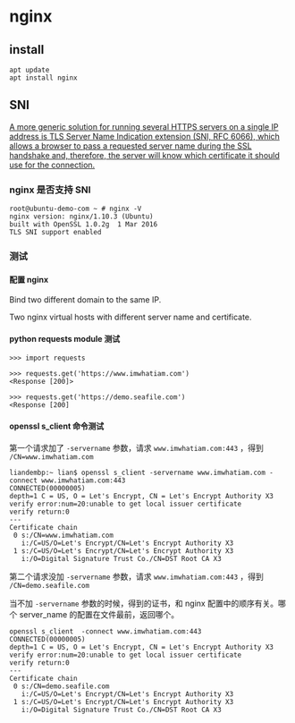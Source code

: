 # nginx

## install

```
apt update
apt install nginx
```

## SNI

[A more generic solution for running several HTTPS servers on a single IP address is TLS Server Name Indication extension (SNI, RFC 6066), which allows a browser to pass a requested server name during the SSL handshake and, therefore, the server will know which certificate it should use for the connection. ](http://nginx.org/en/docs/http/configuring_https_servers.html)

### nginx 是否支持 SNI

```
root@ubuntu-demo-com ~ # nginx -V
nginx version: nginx/1.10.3 (Ubuntu)
built with OpenSSL 1.0.2g  1 Mar 2016
TLS SNI support enabled
```

### 测试

#### 配置 nginx

Bind two different domain to the same IP.

Two nginx virtual hosts with different server name and certificate.

#### **python requests module 测试**

```
>>> import requests

>>> requests.get('https://www.imwhatiam.com')
<Response [200]>

>>> requests.get('https://demo.seafile.com')
<Response [200]
```

#### **openssl s_client 命令测试**

第一个请求加了 `-servername`  参数，请求 `www.imwhatiam.com:443` ，得到 `/CN=www.imwhatiam.com`

```
liandembp:~ lian$ openssl s_client -servername www.imwhatiam.com -connect www.imwhatiam.com:443
CONNECTED(00000005)
depth=1 C = US, O = Let's Encrypt, CN = Let's Encrypt Authority X3
verify error:num=20:unable to get local issuer certificate
verify return:0
---
Certificate chain
 0 s:/CN=www.imwhatiam.com
   i:/C=US/O=Let's Encrypt/CN=Let's Encrypt Authority X3
 1 s:/C=US/O=Let's Encrypt/CN=Let's Encrypt Authority X3
   i:/O=Digital Signature Trust Co./CN=DST Root CA X3
```

第二个请求没加 `-servername`  参数，请求 `www.imwhatiam.com:443` ，得到 `/CN=demo.seafile.com`

当不加 `-servername` 参数的时候，得到的证书，和 nginx 配置中的顺序有关。哪个 server_name 的配置在文件最前，返回哪个。

```
openssl s_client  -connect www.imwhatiam.com:443
CONNECTED(00000005)
depth=1 C = US, O = Let's Encrypt, CN = Let's Encrypt Authority X3
verify error:num=20:unable to get local issuer certificate
verify return:0
---
Certificate chain
 0 s:/CN=demo.seafile.com
   i:/C=US/O=Let's Encrypt/CN=Let's Encrypt Authority X3
 1 s:/C=US/O=Let's Encrypt/CN=Let's Encrypt Authority X3
   i:/O=Digital Signature Trust Co./CN=DST Root CA X3
```
